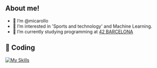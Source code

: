 
<!---
![Hi there!](https://user-images.githubusercontent.com/74556711/197391865-65211fac-e71a-47d2-a43d-cdb3752b011c.gif)
--->
## About me!


- 👋 I’m @micarollo
- 👀 I’m interested in 'Sports and technology' and Machine Learning.
- 🌱 I’m currently studying programming at [42 BARCELONA][website]
<!---
- <img width="20px" src="https://user-images.githubusercontent.com/74556711/183246271-f02834a8-fcbc-46ce-b86d-88f589a420d0.svg"> My Cursus proyects https://github.com/micarollo/42-Cursus
--->

## 🚀 Coding

[![My Skills](https://skillicons.dev/icons?i=c,cpp,java,arduino,js,html,css,react,git,github)](https://skillicons.dev)



[website]: https://www.42barcelona.com/es

<!---
micarollo/micarollo is a ✨ special ✨ repository because its `README.md` (this file) appears on your GitHub profile.
You can click the Preview link to take a look at your changes.
--->
